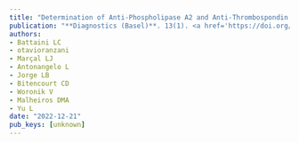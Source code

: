 ```yaml
---
title: "Determination of Anti-Phospholipase A2 and Anti-Thrombospondin Type 1 Domain-Containing Protein 7A in Latin Patients with Membranous Nephropathy"
publication: "**Diagnostics (Basel)**. 13(1). <a href='https://doi.org/10.3390/diagnostics13010017' target='_blank' rel='noopener noreferrer'>10.3390/diagnostics13010017</a>"
authors:
- Battaini LC
- otavioranzani
- Marçal LJ
- Antonangelo L
- Jorge LB
- Bitencourt CD
- Woronik V
- Malheiros DMA
- Yu L
date: "2022-12-21"
pub_keys: [unknown]
---
```

